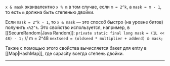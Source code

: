 `x & mask` эквивалентно `x % m` в том случае, если `m = 2^k`, а `mask = m - 1`, то есть `m` должна быть степенью двойки.

Если `mask = 2^k - 1`, то `x & mask` — это способ быстро (на уровне битов) получить `x%2^k`. Это свойство используется, например, в [[SecureRandom|Java Random]]:
`private static final long mask = (1L << 48) - 1;` // m = 2^48
`nextseed = (oldseed * multiplier + addend) & mask;`

Также с помощью этого свойства вычисляется бакет для entry в [[Map|HashMap]], где capacity всегда степень двойки.

---





